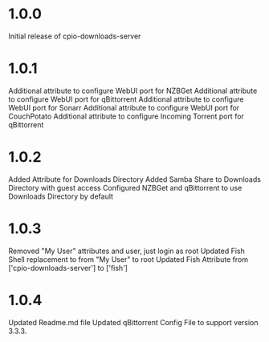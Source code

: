 # 1.0.0

Initial release of cpio-downloads-server

# 1.0.1

Additional attribute to configure WebUI port for NZBGet
Additional attribute to configure WebUI port for qBittorrent
Additional attribute to configure WebUI port for Sonarr
Additional attribute to configure WebUI port for CouchPotato
Additional attribute to configure Incoming Torrent port for qBittorrent

# 1.0.2

Added Attribute for Downloads Directory
Added Samba Share to Downloads Directory with guest access
Configured NZBGet and qBittorrent to use Downloads Directory by default

# 1.0.3

Removed "My User" attributes and user, just login as root
Updated Fish Shell replacement to from "My User" to root
Updated Fish Attribute from ['cpio-downloads-server'] to ['fish']

# 1.0.4
Updated Readme.md file
Updated qBittorrent Config File to support version 3.3.3.

